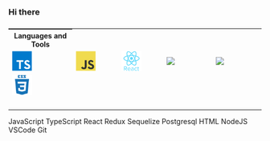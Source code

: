 

### Hi there



<table style="display: flex; align-items: center; justify-content: center;">
  <th>Languages and Tools</th>
   <tr>
     <td width="150px"><a href="https://www.typescriptlang.org/" target="_blank" alt"Typescript Logo"><img src="https://github.com/devicons/devicon/blob/master/icons/typescript/typescript-original.svg" height="40px"/></a>
     </td>
     <td width="150px"><a href="https://developer.mozilla.org/en-US/docs/Web/JavaScript" target="_blank"><img src="https://github.com/devicons/devicon/blob/master/icons/javascript/javascript-original.svg" height="40px"/></a>
     </td>
     <td width="150px"><a href="https://reactjs.org/" target="_blank"><img src="https://github.com/devicons/devicon/blob/master/icons/react/react-original-wordmark.svg" height="40px"/></a>
     </td>
     <td width="150px"><a href="https://nextjs.org/" target="_blank"><img src="https://d2nir1j4sou8ez.cloudfront.net/wp-content/uploads/2021/12/nextjs-boilerplate-logo.png" height="40px"/></a>
     </td>
     <td width="150px"><a href="https://expressjs.com/" target="_blank"><img src="https://w7.pngwing.com/pngs/925/447/png-transparent-express-js-node-js-javascript-mongodb-node-js-text-trademark-logo.png" height="40px"/></a>
     </td>
  </tr>
  <tr>
     <td width="150px"><a href="https://developer.mozilla.org/en-US/docs/Web/CSS"> <img src="https://github.com/devicons/devicon/blob/master/icons/css3/css3-plain-wordmark.svg" height="40px"/></a>
     </td>
     <td width="150px"><a href="" target="_blank"><img src="" height="40px"/></a>
     </td>
     <td width="150px"><a href="" target="_blank"><img src="" height="40px"/></a>
     </td>
     <td width="150px"><a href="" target="_blank"><img src="" height="40px"/></a>
     </td>
     <td width="150px"><a href="" target="_blank"><img src="" height="40px"/></a>
     </td>
  </tr>
  <tr>
     <td width="150px"><a href="" target="_blank"><img src="" height="40px"/></a>
     </td>
     <td width="150px"><a href="" target="_blank"><img src="" height="40px"/></a>
     </td>
     <td width="150px"><a href="" target="_blank"><img src="" height="40px"/></a>
     </td>
     <td width="150px"><a href="" target="_blank"><img src="" height="40px"/></a>
     </td>
     <td width="150px"><a href="" target="_blank"><img src="" height="40px"/></a>
     </td>
  </tr>
  
 </table>


JavaScript  TypeScript React  Redux  Sequelize  Postgresql  HTML  NodeJS  VSCode  Git

<!--
**maemay85/maemay85** is a ✨ _special_ ✨ repository because its `README.md` (this file) appears on your GitHub profile.

Here are some ideas to get you started:

- 🔭 I’m currently working on ...
- 🌱 I’m currently learning ...
- 👯 I’m looking to collaborate on ...
- 🤔 I’m looking for help with ...
- 💬 Ask me about ...
- 📫 How to reach me: ...
- 😄 Pronouns: ...
- ⚡ Fun fact: ...
-->
